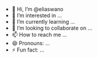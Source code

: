 - 👋 Hi, I’m @eliaswano
- 👀 I’m interested in ...
- 🌱 I’m currently learning ...
- 💞️ I’m looking to collaborate on ...
- 📫 How to reach me ...
- 😄 Pronouns: ...
- ⚡ Fun fact: ...

<!---
eliaswano/eliaswano is a ✨ special ✨ repository because its `README.md` (this file) appears on your GitHub profile.
You can click the Preview link to take a look at your changes.
--->
